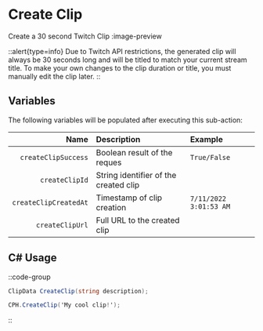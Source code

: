 # Create Clip
Create a 30 second Twitch Clip
:image-preview

::alert{type=info}
Due to Twitch API restrictions, the generated clip will always be 30 seconds long and will be titled to match your current stream title.
To make your own changes to the clip duration or title, you must manually edit the clip later.
::

## Variables
The following variables will be populated after executing this sub-action:

Name | Description | Example
----:|:------------|:--------|
`createClipSuccess` | Boolean result of the reques | `True/False`
`createClipId` | String identifier of the created clip
`createClipCreatedAt` | Timestamp of clip creation | `7/11/2022 3:01:53 AM`
`createClipUrl` | Full URL to the created clip

## C# Usage

::code-group
  ```csharp [Method]
  ClipData CreateClip(string description);
  ```
  ```csharp [Example]
  CPH.CreateClip('My cool clip!');
  ```
::